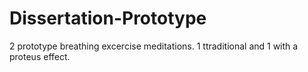 # Dissertation-Prototype
2 prototype breathing excercise meditations.
1 ttraditional and 1 with a proteus effect.
